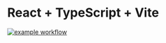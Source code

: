 # React + TypeScript + Vite

[![example workflow](https://github.com/xandrlev/cdci/actions/workflows/cdci.yml/badge.svg)](https://github.com/xandrlev/cdci/actions/workflows/cdci.yml)
